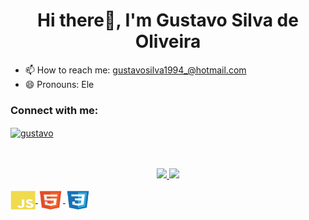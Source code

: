 <h1 align="center">Hi there👋, I'm Gustavo Silva de Oliveira</h1>

- 📫 How to reach me:  gustavosilva1994_@hotmail.com
- 😄 Pronouns:  Ele
<h3 align="left">Connect with me:</h3>
<p align="left">
<a href="https://www.linkedin.com/in/gustavo-silva-de-oliveira-247a53111/" target="blank"><img align="center" src="https://raw.githubusercontent.com/rahuldkjain/github-profile-readme-generator/master/src/images/icons/Social/linked-in-alt.svg" alt="gustavo" height="30" width="40" /></a>
</p>
<br>
<br>

<div align="center">
  <a href="https://github.com/Gsilvaol">
  <img height="180em" src="https://github-readme-stats.vercel.app/api?username=Gsilvaol&show_icons=true&theme=outrun&include_all_commits=true&count_private=true"/>
  <img height="180em" src="https://github-readme-stats.vercel.app/api/top-langs/?username=Gsilvaol&layout=compact&langs_count=7&theme=outrun"/>
</div>

<div style="display: inline_block"><br>
  <img align="center" alt="Gustavo-Js" height="30" width="40" src="https://raw.githubusercontent.com/devicons/devicon/master/icons/javascript/javascript-plain.svg">
  <img align="center" alt="Gustavo-HTML" height="30" width="40" src="https://raw.githubusercontent.com/devicons/devicon/master/icons/html5/html5-original.svg">
  <img align="center" alt="Gustavo-CSS" height="30" width="40" src="https://raw.githubusercontent.com/devicons/devicon/master/icons/css3/css3-original.svg">
</div
<br>
  <br>
  
  

